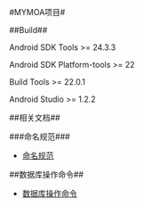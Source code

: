 #MYMOA项目#

##Build##

Android SDK Tools >= 24.3.3

Android SDK Platform-tools >= 22

Build Tools >= 22.0.1

Android Studio >= 1.2.2

##相关文档##

###命名规范###

  * [命名规范](doc/NamingConventions.md)
  
##数据库操作命令##

  * [数据库操作命令](doc/DatabaseCMD.md)
